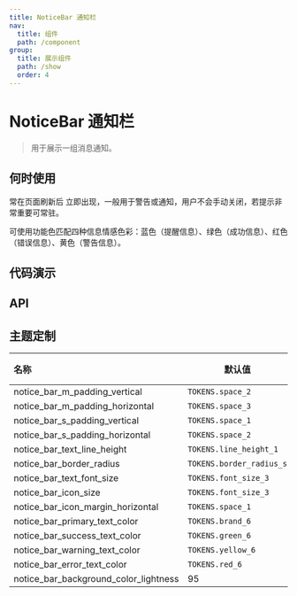 ```yaml
---
title: NoticeBar 通知栏
nav:
  title: 组件
  path: /component
group:
  title: 展示组件
  path: /show
  order: 4
---
```


# NoticeBar 通知栏

> 用于展示一组消息通知。

## 何时使用

常在页面刷新后 立即出现，一般用于警告或通知，用户不会手动关闭，若提示非常重要可常驻。

可使用功能色匹配四种信息情感色彩：蓝色（提醒信息）、绿色（成功信息）、红色（错误信息）、黄色（警告信息）。

## 代码演示

<code src="./__fixtures__/base.tsx"></code>

<code src="./__fixtures__/status.tsx"></code>

<code src="./__fixtures__/size.tsx"></code>

<code src="./__fixtures__/mode.tsx"></code>

<code src="./__fixtures__/custom.tsx"></code>

## API

## 主题定制

| 名称                                  | 默认值                   | 描述 |
| :------------------------------------ | ------------------------ | ---- |
| notice_bar_m_padding_vertical         | `TOKENS.space_2`         | -    |
| notice_bar_m_padding_horizontal       | `TOKENS.space_3`         | -    |
| notice_bar_s_padding_vertical         | `TOKENS.space_1`         | -    |
| notice_bar_s_padding_horizontal       | `TOKENS.space_2`         | -    |
| notice_bar_text_line_height           | `TOKENS.line_height_1`   | -    |
| notice_bar_border_radius              | `TOKENS.border_radius_s` | -    |
| notice_bar_text_font_size             | `TOKENS.font_size_3`     | -    |
| notice_bar_icon_size                  | `TOKENS.font_size_3`     | -    |
| notice_bar_icon_margin_horizontal     | `TOKENS.space_1`         | -    |
| notice_bar_primary_text_color         | `TOKENS.brand_6`         | -    |
| notice_bar_success_text_color         | `TOKENS.green_6`         | -    |
| notice_bar_warning_text_color         | `TOKENS.yellow_6`        | -    |
| notice_bar_error_text_color           | `TOKENS.red_6`           | -    |
| notice_bar_background_color_lightness | 95                       | -    |
